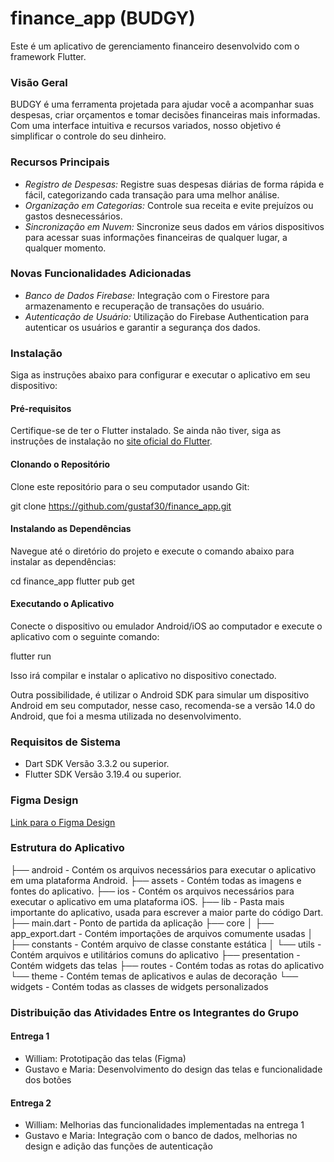 # finance_app (BUDGY)
Este é um aplicativo de gerenciamento financeiro desenvolvido com o framework Flutter.

### Visão Geral
BUDGY é uma ferramenta projetada para ajudar você a acompanhar suas despesas, criar orçamentos e tomar decisões financeiras mais informadas. Com uma interface intuitiva e recursos variados, nosso objetivo é simplificar o controle do seu dinheiro.

### Recursos Principais
- *Registro de Despesas:* Registre suas despesas diárias de forma rápida e fácil, categorizando cada transação para uma melhor análise.
- *Organização em Categorias:* Controle sua receita e evite prejuízos ou gastos desnecessários.
- *Sincronização em Nuvem:* Sincronize seus dados em vários dispositivos para acessar suas informações financeiras de qualquer lugar, a qualquer momento.

### Novas Funcionalidades Adicionadas
- *Banco de Dados Firebase:* Integração com o Firestore para armazenamento e recuperação de transações do usuário.
- *Autenticação de Usuário:* Utilização do Firebase Authentication para autenticar os usuários e garantir a segurança dos dados.

### Instalação
Siga as instruções abaixo para configurar e executar o aplicativo em seu dispositivo:

#### Pré-requisitos
Certifique-se de ter o Flutter instalado. Se ainda não tiver, siga as instruções de instalação no [site oficial do Flutter](https://flutter.dev/).
#### Clonando o Repositório
Clone este repositório para o seu computador usando Git:

git clone https://github.com/gustaf30/finance_app.git

#### Instalando as Dependências
Navegue até o diretório do projeto e execute o comando abaixo para instalar as dependências:

cd finance_app
flutter pub get

#### Executando o Aplicativo
Conecte o dispositivo ou emulador Android/iOS ao computador e execute o aplicativo com o seguinte comando:

flutter run

Isso irá compilar e instalar o aplicativo no dispositivo conectado.

Outra possibilidade, é utilizar o Android SDK para simular um dispositivo Android em seu computador, nesse caso, recomenda-se a versão 14.0 do Android, que foi a mesma utilizada no desenvolvimento.

### Requisitos de Sistema

- Dart SDK Versão 3.3.2 ou superior.
- Flutter SDK Versão 3.19.4 ou superior.

### Figma Design

[Link para o Figma Design](https://www.figma.com/file/FaexLZ0LIG09krkHTMUvWp/Financy-App-(Copy)?type=design&node-id=0%3A1&mode=design&t=7caaAUx3CS2esctw-1)

### Estrutura do Aplicativo

├── android                         - Contém os arquivos necessários para executar o aplicativo em uma plataforma Android.
├── assets                          - Contém todas as imagens e fontes do aplicativo.
├── ios                             - Contém os arquivos necessários para executar o aplicativo em uma plataforma iOS.
├── lib                             - Pasta mais importante do aplicativo, usada para escrever a maior parte do código Dart.
    ├── main.dart                   - Ponto de partida da aplicação
    ├── core
    │   ├── app_export.dart         - Contém importações de arquivos comumente usadas
    │   ├── constants               - Contém arquivo de classe constante estática
    │   └── utils                   - Contém arquivos e utilitários comuns do aplicativo
    ├── presentation                - Contém widgets das telas
    ├── routes                      - Contém todas as rotas do aplicativo
    └── theme                       - Contém temas de aplicativos e aulas de decoração
    └── widgets                     - Contém todas as classes de widgets personalizados


### Distribuição das Atividades Entre os Integrantes do Grupo
#### Entrega 1
- William: Prototipação das telas (Figma)
- Gustavo e Maria: Desenvolvimento do design das telas e funcionalidade dos botões

#### Entrega 2
- William: Melhorias das funcionalidades implementadas na entrega 1
- Gustavo e Maria: Integração com o banco de dados, melhorias no design e adição das funções de autenticação

